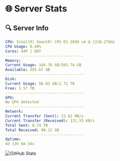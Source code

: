 # 🌐 Server Stats
## 🔍 Server Info
```yaml
CPU: Intel(R) Xeon(R) CPU E5-2699 v4 @ 1310.27GHz
CPU Usage: 0.40%
Cores: 44P | 88T
-----------------------------------
Memory:
Current Usage: 144.76 GB/503.74 GB
Available: 355.67 GB
-----------------------------------
Disk:
Current Usage: 56.83 GB/1.71 TB
Free: 1.57 TB
-----------------------------------
GPU:
No GPU detected
-----------------------------------
Network:
Current Transfer (Sent): 23.62 MB/s
Current Transfer (Received): 131.55 KB/s
Total Sent: 8.74 TB
Total Received: 90.12 GB
-----------------------------------
Uptime:
4d 13h 6m 34s
```
![GitHub Stats](https://img.shields.io/badge/Updated-2025-03-12_10:29:23-blue)